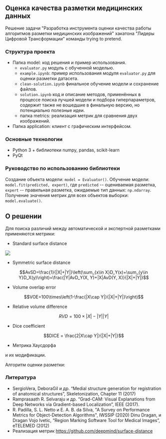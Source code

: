 ## Оценка качества разметки медицинских данных
Решение задачи "Разработка инструмента оценки качества работы алгоритмов разметки медицинских изображений" хакатона "Лидеры Цифровой Трансформации" команды trying to pretend.

### Структура проекта
- Папка model: код решения и пример использования.
  - `evaluator.py` модуль с обученной моделью.
  - `example.ipynb`: пример использования модуля `evaluator.py` для оценки разметки датасета.
  - `clean-solution.ipynb` финальное обучение модели и сохранение файлов.
  - `solution.ipynb` код и описание методов, применённых в процессе поиска лучшей модели и подбора гиперпараметров, содержит также не вошедшие в финальную версию, но потенциально полезные идеи.
  - папка metrics: реализация метрик для сравнения двух изображений.
- Папка application: клиент с графическим интерфейсом.

### Основные технологии
- Python 3 + библиотеки numpy, pandas, scikit-learn
- PyQt

### Руководство по использованию библиотеки
Создание объекта модели: `model = Evaluator()`.
Обучение модели: `model.fit(predicted, expert)`, где `predicted` -- оцениваемая разметка, `expert` -- правильная разметка, ожидаемые тип данных: `np.ndarray`.
Получение значения метрик для всех объектов выборки: `model.evaluate()`.

## О решении
Для поиска различий между автоматической и экспертной разметками применяются метрики:
- Standard surface distance
<img src="https://latex.codecogs.com/png.latex?\dpi{100}\int&space;\frac{1}{x}&space;dx&space;=&space;\ln&space;\left|&space;x&space;\right|&space;+&space;C" /> 

- Symmetric surface distance
```math
AvSD=\frac{1}{|X|+|Y|}\left(\sum_{x\in X}D_Y(x)+\sum_{y\in Y}D_X(y)\right)=\frac{|Y|AvD_Y(X, Y)+|X|AvD(Y, X)}{|X|+|Y|}
```
- Volume overlap error
```math
VOE=100\times\left(1-\frac{|X\cap Y|}{|X|+|Y|}\right)
```
- Relative volume difference
```math
RVD = 100\times{|X|-|Y|}{|Y|}
```
- Dice coefficient
```math
DICE = \frac{2|X\cap Y|}{|X|+|Y|}
```
- Метрика Хаусдорфа

и их модификации.


Алгоритм оценки разметки:

### Литература
- SergioVera, DeboraGil и др. “Medial structure generation for registration of anatomical structures”, Skeletonization, Chapter 11 (2017)
- Ramprasaath R. Selvaraju и др. “Grad-CAM: Visual Explanations from Deep Networks via Gradient-based Localization”, IEEE (2017).
- R. Padilla, S. L. Netto и E. A. B. da Silva, "A Survey on Performance Metrics for Object-Detection Algorithms", IWSSIP (2020)
Dinu Dragan, и Dragan Vojo Ivetic, “Region Marking Software Tool for Medical Images”, eTELEMED (2012)
- Реализация метрик https://github.com/deepmind/surface-distance
